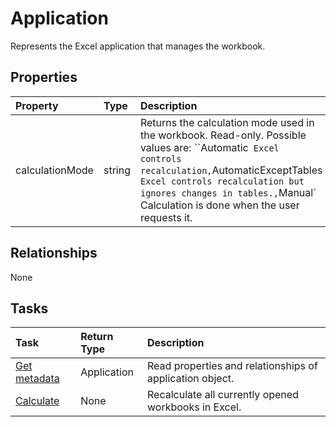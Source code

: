 # Application

Represents the Excel application that manages the workbook.

## Properties
| Property	   | Type	|Description|
|:---------------|:--------|:----------|
|calculationMode|string|Returns the calculation mode used in the workbook. Read-only. Possible values are: ``Automatic` Excel controls recalculation,`AutomaticExceptTables` Excel controls recalculation but ignores changes in tables.,`Manual` Calculation is done when the user requests it.|

## Relationships
None


## Tasks

| Task		   | Return Type	|Description|
|:---------------|:--------|:----------|
|[Get metadata](../api/application_get.md) | Application |Read properties and relationships of application object.|
|[Calculate](../api/application_calculate.md)|None|Recalculate all currently opened workbooks in Excel.|

